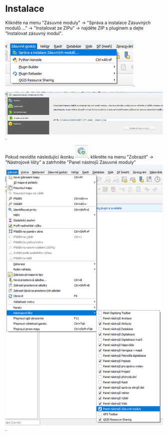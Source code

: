 # Instalace

Klikněte na menu "Zásuvné moduly" -> "Správa a instalace Zásuvných modulů ..." -> "Instalovat ze ZIPu" -> najděte ZIP s pluginem a dejte "Instalovat zásuvný modul".

![Správa a instalace zásuvných modulů](img/sprava-zasuvnych-modulu.png "Správa a instalace zásuvných modulů").

![Instalovat ze ZIPu](img/instalace-modulu-ze-zipu.png "Instalovat ze ZIPu").

Pokud nevidíte následující ikonku
![Ikonka](img/plugin-ikona.png "Ikonka").
klikněte na menu "Zobrazit" -> "Nástrojové lišty" a zatrhněte "Panel nástrojů Zásuvné moduly"
![Zobrazit nástrojové lišty - zásuvné moduly](img/zobrazeni-zasuvnych-modulu.png "Zobrazit nástrojové lišty - zásuvné moduly").



